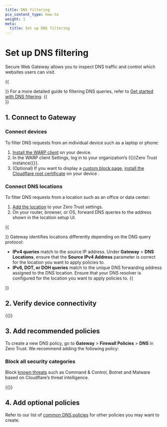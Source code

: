 ```yaml
---
title: DNS filtering
pcx_content_type: how-to
weight: 1
meta:
  title: Set up DNS filtering
---
```


# Set up DNS filtering

Secure Web Gateway allows you to inspect DNS traffic and control which websites users can visit.

{{<Aside type="note">}}
For a more detailed guide to filtering DNS queries, refer to [Get started with DNS filtering](/learning-paths/dns-filtering/).
{{</Aside>}}

## 1. Connect to Gateway

### Connect devices

To filter DNS requests from an individual device such as a laptop or phone:

1. [Install the WARP client](/cloudflare-one/connections/connect-devices/warp/deployment/) on your device.
2. In the WARP client Settings, log in to your organization’s {{<glossary-tooltip term_id="team name">}}Zero Trust instance{{</glossary-tooltip>}}.
3. (Optional) If you want to display a [custom block page](/cloudflare-one/policies/gateway/configuring-block-page/), [install the Cloudflare root certificate](/cloudflare-one/connections/connect-devices/warp/user-side-certificates/) on your device .

### Connect DNS locations

To filter DNS requests from a location such as an office or data center:

1. [Add the location](/cloudflare-one/connections/connect-devices/agentless/dns/locations/) to your Zero Trust settings.
2. On your router, browser, or OS, forward DNS queries to the address shown in the location setup UI.

{{<Aside type="note">}}
Gateway identifies locations differently depending on the DNS query protocol:

- **IPv4 queries** match to the source IP address. Under **Gateway** > **DNS Locations**, ensure that the **Source IPv4 Address** parameter is correct for the location you want to apply policies to.
- **IPv6, DOT, or DOH queries** match to the unique DNS forwarding address assigned to the DNS location. Ensure that your DNS resolver is configured for the location you want to apply policies to.
  {{</Aside>}}

## 2. Verify device connectivity

{{<render file="gateway/_verify-connectivity.md" withParameters="DNS;;queries">}}

## 3. Add recommended policies

To create a new DNS policy, go to **Gateway** > **Firewall Policies** > **DNS** in Zero Trust. We recommend adding the following policy:

### Block all security categories

Block [known threats](/cloudflare-one/policies/gateway/domain-categories/#security-categories) such as Command & Control, Botnet and Malware based on Cloudflare’s threat intelligence.

{{<render file="gateway/policies/_block-security-categories.md">}}

## 4. Add optional policies

Refer to our list of [common DNS policies](/cloudflare-one/policies/gateway/dns-policies/common-policies) for other policies you may want to create.
